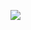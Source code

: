 ![](https://lh3.googleusercontent.com/BVe7Kt8RXmcNI3D_QEZjmfJeBcjm9t27JOW_LqribdTfX-XW-64rvqyYIKU1XDUllPY-qH69a-3to3nvBzpVVXQDyK57wQGoCG--iQORqgcFJbxibTbH70_rRv0Nv9QcywsP4lyF5IhWpgNaMfSM4udbkDUYv2qmldPS04MLgLg1JWwpt1EFfx6_idym9QLh-JWGOCfWtVsQ3cU4mBtBiDXWyYEP7nh_X3l2w2Y4q3oarLX7lG7mMjQa8aUjkCjQue2fsybcG4IAcjgWbFTg43D1jJnqIl8iq_1cWVOCy2bswc-KU0o7I3dQMrtuJb3unuqV7rSxLOOq1hRtu-zfWgDPovEEhLPo2oLFb-EcVlK9s4JBeGTD2UWkO88MPUrJpHKg-4Jsxyh1EpQttOfefbEa5v3oqrUecLPTfido2vMYSOo3muPTBn6LV4V33C3tYVLVLAupNRJfAXgzJZSqBMbXZdq0z8RSZMXU-x0-a7BKlUe15VZhjssvXMRrfl2YRHXOHzQPlYBYocU10HlaIixIlQyxLOA_cg7Tdezm5cCA-fiJqSrie7Pwj34Wfj8vnuzy1UfRVHde_ijl7rh27uCe6gExXUdUvbKpt9-tPsANwPK-02SSip4Tw911m4MwDivdqm_LhlY-4jJ84gI8Ebdx7EOzVgoJUOdt7FOyVH4oAz75qEcxdhGK0lU=w803-h646-no?authuser=0)

